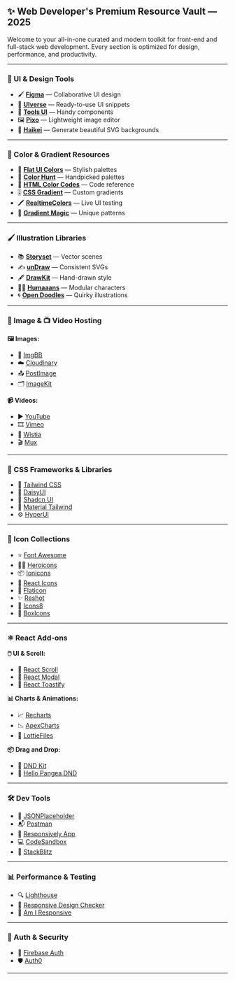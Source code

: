 ## ✨ Web Developer's Premium Resource Vault — 2025

Welcome to your all-in-one curated and modern toolkit for front-end and full-stack web development. Every section is optimized for design, performance, and productivity.

---

### 🎨 UI & Design Tools

- 🖌️ **[Figma](https://figma.com)** — Collaborative UI design
- 🧩 **[UIverse](https://uiverse.io)** — Ready-to-use UI snippets
- 🧰 **[Tools UI](https://tools-ui.com)** — Handy components
- 🖼️ **[Pixo](https://pixoeditor.com)** — Lightweight image editor
- 🌊 **[Haikei](https://haikei.app)** — Generate beautiful SVG backgrounds

---

### 🌈 Color & Gradient Resources

- 🎨 **[Flat UI Colors](https://flatuicolors.com)** — Stylish palettes
- 🧪 **[Color Hunt](https://colorhunt.co)** — Handpicked palettes
- 🧾 **[HTML Color Codes](https://htmlcolorcodes.com)** — Code reference
- 🎚️ **[CSS Gradient](https://cssgradient.io)** — Custom gradients
- 🖍️ **[RealtimeColors](https://realtimecolors.com)** — Live UI testing
- 🌅 **[Gradient Magic](https://gradientmagic.com)** — Unique patterns

---

### 🖌️ Illustration Libraries

- 📚 **[Storyset](https://storyset.com)** — Vector scenes
- ✍️ **[unDraw](https://undraw.co)** — Consistent SVGs
- 🖋️ **[DrawKit](https://drawkit.com)** — Hand-drawn style
- 👨‍🎨 **[Humaaans](https://humaaans.com)** — Modular characters
- 🌀 **[Open Doodles](https://opendoodles.com)** — Quirky illustrations

---

### 📸 Image & 📺 Video Hosting

**🖼️ Images:**

- 🧃 [ImgBB](https://imgbb.com)
- ☁️ [Cloudinary](https://cloudinary.com)
- 📤 [PostImage](https://postimages.org)
- 🗂️ [ImageKit](https://imagekit.io)

**📹 Videos:**

- ▶️ [YouTube](https://youtube.com)
- 🎞️ [Vimeo](https://vimeo.com)
- 📼 [Wistia](https://wistia.com)
- 🎬 [Mux](https://mux.com)

---

### 🚀 CSS Frameworks & Libraries

- 💠 [Tailwind CSS](https://tailwindcss.com)
- 🌸 [DaisyUI](https://daisyui.com)
- 🎯 [Shadcn UI](https://ui.shadcn.com)
- 🧱 [Material Tailwind](https://material-tailwind.com)
- ⚙️ [HyperUI](https://hyperui.dev)

---

### 🧱 Icon Collections

- ⭐ [Font Awesome](https://fontawesome.com)
- 🦸‍♂️ [Heroicons](https://heroicons.com)
- 📦 [Ionicons](https://ionic.io/ionicons)
- 🔗 [React Icons](https://react-icons.github.io/react-icons)
- 🎨 [Flaticon](https://flaticon.com)
- ✨ [Reshot](https://reshot.com)
- 🧷 [Icons8](https://icons8.com)
- 🧊 [BoxIcons](https://boxicons.com)

---

### ⚛️ React Add-ons

**🖱️ UI & Scroll:**

- 🧭 [React Scroll](https://www.npmjs.com/package/react-scroll)
- 🔳 [React Modal](https://reactcommunity.org/react-modal)
- 🍞 [React Toastify](https://fkhadra.github.io/react-toastify)

**📊 Charts & Animations:**

- 📈 [Recharts](https://recharts.org)
- 📉 [ApexCharts](https://apexcharts.com/docs/react-charts/)
- 🎨 [LottieFiles](https://lottiefiles.com)

**📦 Drag and Drop:**

- 🧲 [DND Kit](https://dndkit.com)
- 🎯 [Hello Pangea DND](https://github.com/hello-pangea/dnd)

---

### 🛠️ Dev Tools

- 🧪 [JSONPlaceholder](https://jsonplaceholder.typicode.com)
- 📬 [Postman](https://postman.com)
- 📱 [Responsively App](https://responsively.app)
- 💻 [CodeSandbox](https://codesandbox.io)
- 🧮 [StackBlitz](https://stackblitz.com)

---

### 📊 Performance & Testing

- 🔍 [Lighthouse](https://developers.google.com/web/tools/lighthouse)
- 📐 [Responsive Design Checker](https://responsivedesignchecker.com)
- 🧭 [Am I Responsive](http://ami.responsivedesign.is)

---

### 🔐 Auth & Security

- 🔐 [Firebase Auth](https://firebase.google.com/products/auth)
- 🛡️ [Auth0](https://auth0.com)

---
